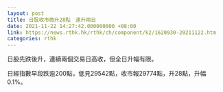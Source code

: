 ```yaml
---
layout: post
title: 日股收市微升28點　連升兩日
date: 2021-11-22 14:27:42.000000000 +08:00
link: https://news.rthk.hk/rthk/ch/component/k2/1620930-20211122.htm
categories: rthk
---
```


日股先跌後升，連續兩個交易日高收，但全日升幅有限。

日經指數早段跌逾200點，低見29542點，收市報29774點，升28點，升幅0.1%。
